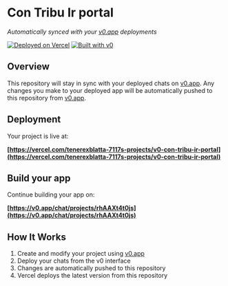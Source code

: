# Con Tribu Ir portal

*Automatically synced with your [v0.app](https://v0.app) deployments*

[![Deployed on Vercel](https://img.shields.io/badge/Deployed%20on-Vercel-black?style=for-the-badge&logo=vercel)](https://vercel.com/tenerexblatta-7117s-projects/v0-con-tribu-ir-portal)
[![Built with v0](https://img.shields.io/badge/Built%20with-v0.app-black?style=for-the-badge)](https://v0.app/chat/projects/rhAAXt4t0js)

## Overview

This repository will stay in sync with your deployed chats on [v0.app](https://v0.app).
Any changes you make to your deployed app will be automatically pushed to this repository from [v0.app](https://v0.app).

## Deployment

Your project is live at:

**[https://vercel.com/tenerexblatta-7117s-projects/v0-con-tribu-ir-portal](https://vercel.com/tenerexblatta-7117s-projects/v0-con-tribu-ir-portal)**

## Build your app

Continue building your app on:

**[https://v0.app/chat/projects/rhAAXt4t0js](https://v0.app/chat/projects/rhAAXt4t0js)**

## How It Works

1. Create and modify your project using [v0.app](https://v0.app)
2. Deploy your chats from the v0 interface
3. Changes are automatically pushed to this repository
4. Vercel deploys the latest version from this repository